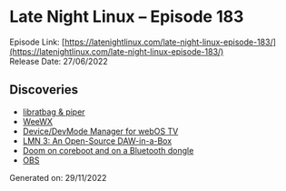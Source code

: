 # Late Night Linux – Episode 183
Episode Link: [https://latenightlinux.com/late-night-linux-episode-183/](https://latenightlinux.com/late-night-linux-episode-183/)  
Release Date: 27/06/2022
## Discoveries
* [libratbag & piper](https://github.com/libratbag/libratbag)
* [WeeWX](https://www.weewx.com/)
* [Device/DevMode Manager for webOS TV](https://github.com/webosbrew/dev-manager-desktop)
* [LMN 3: An Open-Source DAW-in-a-Box](https://youtu.be/h5UmPTttN1s)
* [Doom on coreboot and on a Bluetooth dongle](https://www.phoronix.com/scan.php?page=news_item&px=Coreboot-4.17)
* [OBS](https://obsproject.com/)

Generated on: 29/11/2022